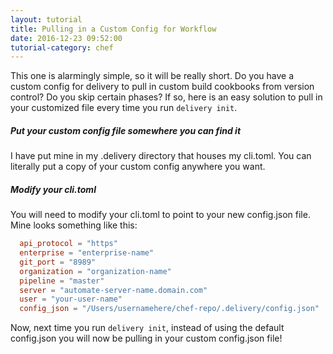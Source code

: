 ```yaml
---
layout: tutorial
title: Pulling in a Custom Config for Workflow
date: 2016-12-23 09:52:00
tutorial-category: chef
---
```

This one is alarmingly simple, so it will be really short. Do you have a custom config for delivery to pull in custom build cookbooks from version control? Do you skip certain phases? If so, here is an easy solution to pull in your customized file every time you run `delivery init`.

##### Put your custom config file somewhere you can find it
I have put mine in my .delivery directory that houses my cli.toml. You can literally put a copy of your custom config anywhere you want.

##### Modify your cli.toml
You will need to modify your cli.toml to point to your new config.json file. Mine looks something like this:
``` toml
  api_protocol = "https"
  enterprise = "enterprise-name"
  git_port = "8989"
  organization = "organization-name"
  pipeline = "master"
  server = "automate-server-name.domain.com"
  user = "your-user-name"
  config_json = "/Users/usernamehere/chef-repo/.delivery/config.json"
```
Now, next time you run `delivery init`, instead of using the default config.json you will now be pulling in your custom config.json file!
